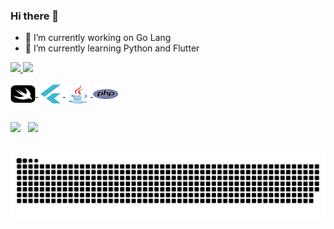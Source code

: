 ### Hi there 👋

- 🔭 I’m currently working on Go Lang
- 🌱 I’m currently learning Python and Flutter


 <div>
  <a href="https://github.com/paulojunior">
  <img height="180em" src="https://github-readme-stats.vercel.app/api?username=paulojunior&show_icons=true&theme=dark&include_all_commits=true&count_private=true"/>
  <img height="180em" src="https://github-readme-stats.vercel.app/api/top-langs/?username=paulojunior&layout=compact&langs_count=7&theme=dark"/>
</div>

<div style="display: inline_block"><br>
  <img align="center" alt="Paulo-Swift" height="30" width="40" src="https://raw.githubusercontent.com/devicons/devicon/master/icons/swift/swift-plain.svg">
  <img align="center" alt="Paulo-Flutter" height="30" width="40" src="https://raw.githubusercontent.com/devicons/devicon/master/icons/flutter/flutter-plain.svg">
  <img align="center" alt="Paulo-Java" height="30" width="40" src="https://raw.githubusercontent.com/devicons/devicon/master/icons/java/java-original.svg">
  <img align="center" alt="Paulo-PHO" height="30" width="40" src="https://raw.githubusercontent.com/devicons/devicon/master/icons/php/php-original.svg">
</div>
  
  ##
 
 <div> 
<a href="mailto:jr@live.at"><img src="https://img.shields.io/badge/Email-jr@live.at-8056d5.svg?style=for-the-badge&logo=minutemailer&logoColor=white"></a>&nbsp;&nbsp;&nbsp;<a href="https://www.linkedin.com/in/paulo-ferreira17/" target="_blank"><img src="https://img.shields.io/badge/linkedin-PauloFerreira-brightgreen.svg?style=for-the-badge&logo=linkedin&logoColor=white" ></a>
</div>
 
 ##
 
   ![Snake animation](https://github.com/paulojunior/paulojunior/blob/output/github-contribution-grid-snake.svg)
